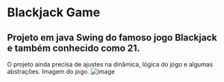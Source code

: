 # Blackjack Game
## Projeto em java Swing do famoso jogo Blackjack e também conhecido como 21.
O projeto ainda precisa de ajustes na dinâmica, lógica do jogo e algumas abstrações.
Imagem do jogo.
![image](https://user-images.githubusercontent.com/105865020/226217654-4ca33cec-b4a3-4244-998a-0d1eeeed3e16.png)
